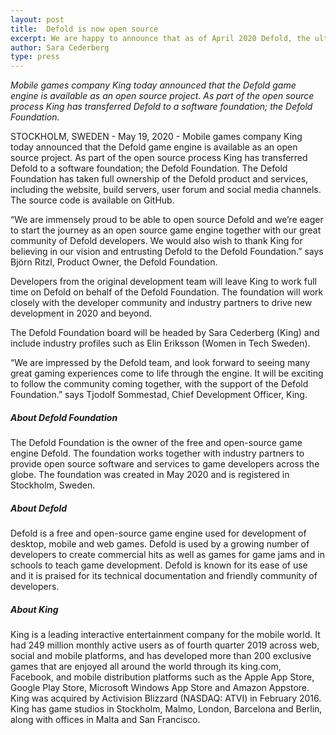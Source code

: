 ```yaml
---
layout: post
title:  Defold is now open source
excerpt: We are happy to announce that as of April 2020 Defold, the ultimate game engine for web and mobile, is available as an open source project!
author: Sara Cederberg
type: press
---
```


_Mobile games company King today announced that the Defold game engine is available as an open source project. As part of the open source process King has transferred Defold to a software foundation; the Defold Foundation._

STOCKHOLM, SWEDEN - May 19, 2020 - Mobile games company King today announced that the Defold game engine is available as an open source project. As part of the open source process King has transferred Defold to a software foundation; the Defold Foundation. The Defold Foundation has taken full ownership of the Defold product and services, including the website, build servers, user forum and social media channels. The source code is available on GitHub.

“We are immensely proud to be able to open source Defold and we’re eager to start the journey as an open source game engine together with our great community of Defold developers. We would also wish to thank King for believing in our vision and entrusting Defold to the Defold Foundation.” says Björn Ritzl, Product Owner, the Defold Foundation.

Developers from the original development team will leave King to work full time on Defold on behalf of the Defold Foundation. The foundation will work closely with the developer community and industry partners to drive new development in 2020 and beyond.

The Defold Foundation board will be headed by Sara Cederberg (King) and include industry profiles such as Elin Eriksson (Women in Tech Sweden).

“We are impressed by the Defold team, and look forward to seeing many great gaming experiences come to life through the engine. It will be exciting to follow the community coming together, with the support of the Defold Foundation.” says Tjodolf Sommestad, Chief Development Officer, King.

##### About Defold Foundation
The Defold Foundation is the owner of the free and open-source game engine Defold. The foundation works together with industry partners to provide open source software and services to game developers across the globe. The foundation was created in May 2020 and is registered in Stockholm, Sweden.

##### About Defold
Defold is a free and open-source game engine used for development of desktop, mobile and web games. Defold is used by a growing number of developers to create commercial hits as well as games for game jams and in schools to teach game development. Defold is known for its ease of use and it is praised for its technical documentation and friendly community of developers.

##### About King
King is a leading interactive entertainment company for the mobile world. It had 249 million monthly active users as of fourth quarter 2019 across web, social and mobile platforms, and has developed more than 200 exclusive games that are enjoyed all around the world through its king.com, Facebook, and mobile distribution platforms such as the Apple App Store, Google Play Store, Microsoft Windows App Store and Amazon Appstore. King was acquired by Activision Blizzard (NASDAQ: ATVI) in February 2016. King has game studios in Stockholm, Malmo, London, Barcelona and Berlin, along with offices in Malta and San Francisco.
